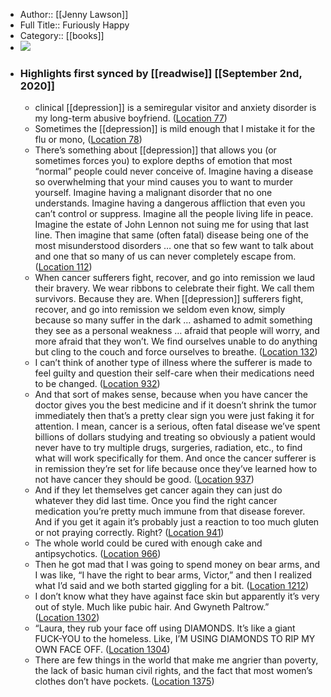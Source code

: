 - Author:: [[Jenny Lawson]]
- Full Title:: Furiously Happy
- Category:: [[books]]
- ![](https://images-na.ssl-images-amazon.com/images/I/61a2pUIojSL._SL400_.jpg)
- ### Highlights first synced by [[readwise]] [[September 2nd, 2020]]
    - clinical [[depression]] is a semiregular visitor and anxiety disorder is my long-term abusive boyfriend. ([Location 77](https://readwise.io/to_kindle?action=open&asin=B00V37BC4C&location=77))
    - Sometimes the [[depression]] is mild enough that I mistake it for the flu or mono, ([Location 78](https://readwise.io/to_kindle?action=open&asin=B00V37BC4C&location=78))
    - There’s something about [[depression]] that allows you (or sometimes forces you) to explore depths of emotion that most “normal” people could never conceive of. Imagine having a disease so overwhelming that your mind causes you to want to murder yourself. Imagine having a malignant disorder that no one understands. Imagine having a dangerous affliction that even you can’t control or suppress. Imagine all the people living life in peace. Imagine the estate of John Lennon not suing me for using that last line. Then imagine that same (often fatal) disease being one of the most misunderstood disorders … one that so few want to talk about and one that so many of us can never completely escape from. ([Location 112](https://readwise.io/to_kindle?action=open&asin=B00V37BC4C&location=112))
    - When cancer sufferers fight, recover, and go into remission we laud their bravery. We wear ribbons to celebrate their fight. We call them survivors. Because they are. When [[depression]] sufferers fight, recover, and go into remission we seldom even know, simply because so many suffer in the dark … ashamed to admit something they see as a personal weakness … afraid that people will worry, and more afraid that they won’t. We find ourselves unable to do anything but cling to the couch and force ourselves to breathe. ([Location 132](https://readwise.io/to_kindle?action=open&asin=B00V37BC4C&location=132))
    - I can’t think of another type of illness where the sufferer is made to feel guilty and question their self-care when their medications need to be changed. ([Location 932](https://readwise.io/to_kindle?action=open&asin=B00V37BC4C&location=932))
    - And that sort of makes sense, because when you have cancer the doctor gives you the best medicine and if it doesn’t shrink the tumor immediately then that’s a pretty clear sign you were just faking it for attention. I mean, cancer is a serious, often fatal disease we’ve spent billions of dollars studying and treating so obviously a patient would never have to try multiple drugs, surgeries, radiation, etc., to find what will work specifically for them. And once the cancer sufferer is in remission they’re set for life because once they’ve learned how to not have cancer they should be good. ([Location 937](https://readwise.io/to_kindle?action=open&asin=B00V37BC4C&location=937))
    - And if they let themselves get cancer again they can just do whatever they did last time. Once you find the right cancer medication you’re pretty much immune from that disease forever. And if you get it again it’s probably just a reaction to too much gluten or not praying correctly. Right? ([Location 941](https://readwise.io/to_kindle?action=open&asin=B00V37BC4C&location=941))
    - The whole world could be cured with enough cake and antipsychotics. ([Location 966](https://readwise.io/to_kindle?action=open&asin=B00V37BC4C&location=966))
    - Then he got mad that I was going to spend money on bear arms, and I was like, “I have the right to bear arms, Victor,” and then I realized what I’d said and we both started giggling for a bit. ([Location 1212](https://readwise.io/to_kindle?action=open&asin=B00V37BC4C&location=1212))
    - I don’t know what they have against face skin but apparently it’s very out of style. Much like pubic hair. And Gwyneth Paltrow.” ([Location 1302](https://readwise.io/to_kindle?action=open&asin=B00V37BC4C&location=1302))
    - “Laura, they rub your face off using DIAMONDS. It’s like a giant FUCK-YOU to the homeless. Like, I’M USING DIAMONDS TO RIP MY OWN FACE OFF. ([Location 1304](https://readwise.io/to_kindle?action=open&asin=B00V37BC4C&location=1304))
    - There are few things in the world that make me angrier than poverty, the lack of basic human civil rights, and the fact that most women’s clothes don’t have pockets. ([Location 1375](https://readwise.io/to_kindle?action=open&asin=B00V37BC4C&location=1375))
